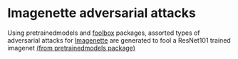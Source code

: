 
# Imagenette adversarial attacks

Using pretrainedmodels and [foolbox](https://github.com/bethgelab/foolbox) packages, assorted types of adversarial attacks for [Imagenette](https://github.com/fastai/imagenette) are generated to fool a  ResNet101 trained imagenet [(from pretrainedmodels package)](https://github.com/Cadene/pretrained-models.pytorch)

